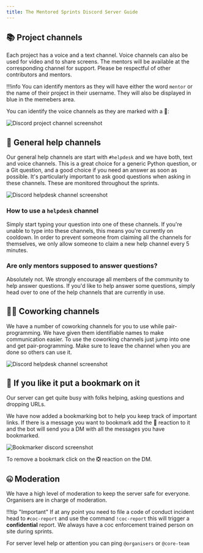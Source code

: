 ```yaml
---
title: The Mentored Sprints Discord Server Guide
---
```


## :books: Project channels

Each project has a voice and a text channel. Voice channels can also be used for video and to share screens. The mentors will be available at the corresponding channel for support. Please be respectful of other contributors and mentors.

!!!info
You can identify mentors as they will have either the word `mentor` or the name of their project in their username. They will also be displayed in blue in the memebers area.

You can identify the voice channels as they are marked with a :mega::

![Discord project channel screenshot](../assets/images/discord-projects.png)

## :bow: General help channels

Our general help channels are start with `#helpdesk` and we have both, text and voice channels. This is a great choice for a generic Python question, or a Git question, and a good choice if you need an answer as soon as possible. It's particularly important to ask good questions when asking in these channels. These are monitored throughout the sprints.

![Discord helpdesk channel screenshot](../assets/images/discord-helpdesk.png)

### How to use a `helpdesk` channel

Simply start typing your question into one of these channels.
If you're unable to type into these channels, this means you're currently on cooldown. In order to prevent someone from claiming all the channels for themselves, we only allow someone to claim a new help channel every 5 minutes.

### Are only mentors supposed to answer questions?

Absolutely not. We strongly encourage all members of the community to help answer questions. If you'd like to help answer some questions, simply head over to one of the help channels that are currently in use.

## :woman_technologist: Coworking channels

We have a number of coworking channels for you to use while pair-programming. We have given them identifiable names to make communication easier.
To use the coworking channels just jump into one and get pair-programming. Make sure to leave the channel when you are done so others can use it.

![Discord helpdesk channel screenshot](../assets/images/discord-coworking.png)

## :bookmark: If you like it put a bookmark on it

Our server can get quite busy with folks helping, asking questions and dropping URLs.

We have now added a bookmarking bot to help you keep track of important links. If there is a message you want to bookmark add the :bookmark: reaction to it and the bot will send you a DM with all the messages you have bookmarked.

![Bookmarker discord screenshot](../assets/images/Bookmarker-Discord.png)

To remove a bookmark click on the :negative_squared_cross_mark: reaction on the DM.

## :zipper_mouth_face: Moderation

We have a high level of moderation to keep the server safe for everyone. Organisers are in charge of moderation.

!!!tip "Important"
If at any point you need to file a code of conduct incident head to `#coc-report` and use the command `!coc-report` this will trigger a **confidential** report.
We always have a coc enforcement trained person on site during sprints.

For server level help or attention you can ping `@organisers` or `@core-team`
